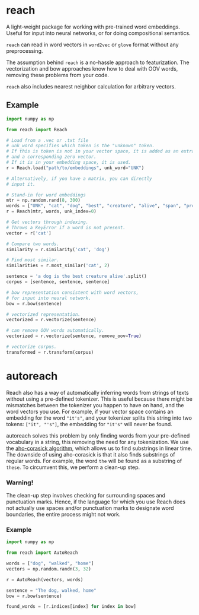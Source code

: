 # reach

A light-weight package for working with pre-trained word embeddings.
Useful for input into neural networks, or for doing compositional semantics.

`reach` can read in word vectors in `word2vec` or `glove` format without
any preprocessing.

The assumption behind `reach` is a no-hassle approach to featurization. The
vectorization and bow approaches know how to deal with OOV words, removing
these problems from your code.

`reach` also includes nearest neighbor calculation for arbitrary vectors.

## Example

```python
import numpy as np

from reach import Reach

# Load from a .vec or .txt file
# unk_word specifies which token is the "unknown" token.
# If this is token is not in your vector space, it is added as an extra word
# and a corresponding zero vector.
# If it is in your embedding space, it is used.
r = Reach.load("path/to/embeddings", unk_word="UNK")

# Alternatively, if you have a matrix, you can directly
# input it.

# Stand-in for word embeddings
mtr = np.random.rand(8, 300)
words = ["UNK", "cat", "dog", "best", "creature", "alive", "span", "prose"]
r = Reach(mtr, words, unk_index=0)

# Get vectors through indexing.
# Throws a KeyError if a word is not present.
vector = r['cat']

# Compare two words.
similarity = r.similarity('cat', 'dog')

# Find most similar.
similarities = r.most_similar('cat', 2)

sentence = 'a dog is the best creature alive'.split()
corpus = [sentence, sentence, sentence]

# bow representation consistent with word vectors,
# for input into neural network.
bow = r.bow(sentence)

# vectorized representation.
vectorized = r.vectorize(sentence)

# can remove OOV words automatically.
vectorized = r.vectorize(sentence, remove_oov=True)

# vectorize corpus.
transformed = r.transform(corpus)
```

# autoreach

Reach also has a way of automatically inferring words from strings of texts without using a pre-defined tokenizer. This is useful because there might be mismatches between the tokenizer you happen to have on hand, and the word vectors you use. For example, if your vector space contains an embedding for the word `"it's"`, and your tokenizer splits this string into two tokens: `["it", "'s"]`, the embedding for `"it's"` will never be found.

autoreach solves this problem by only finding words from your pre-defined vocabulary in a string, this removing the need for any tokenization. We use the [aho-corasick algorithm](https://en.wikipedia.org/wiki/Aho%E2%80%93Corasick_algorithm), which allows us to find substrings in linear time. The downside of using aho-corasick is that it also finds substrings of regular words. For example, the word `the` will be found as a substring of `these`. To circumvent this, we perform a clean-up step.

### Warning!

The clean-up step involves checking for surrounding spaces and punctuation marks. Hence, if the language for which you use Reach does not actually use spaces and/or punctuation marks to designate word boundaries, the entire process might not work.

### Example

```python
import numpy as np

from reach import AutoReach

words = ["dog", "walked", "home"]
vectors = np.random.randn(3, 32)

r = AutoReach(vectors, words)

sentence = "The dog, walked, home"
bow = r.bow(sentence)

found_words = [r.indices[index] for index in bow]
```
